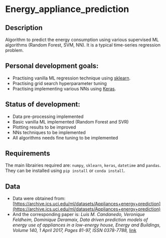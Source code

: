 # Energy_appliance_prediction

## Description
Algorithm to predict the energy consumption using various supervised ML algorithms (Random Forest, SVM, NN). It is a typical time-series regression problem.

## Personal development goals:
- Practising vanilla ML regression technique using [sklearn](https://github.com/scikit-learn/scikit-learn).
- Practising grid search hyperparameter tuning
- Practising implementing various NNs using [Keras](https://github.com/fchollet/keras).

## Status of development:
- Data pre-processing implemented
- Basic vanilla ML implemented (Random Forest and SVR)
- Plotting results to be improved
- NNs techniques to be implemented
- All algorithms needs fine tuning to be implemented

## Requirements
The main librairies required are: `numpy`, `sklearn`, `keras`, `datetime` and `pandas`. They can be installed using `pip install` or `conda install`.

## Data
- Data were obtained from: [https://archive.ics.uci.edu/ml/datasets/Appliances+energy+prediction](https://archive.ics.uci.edu/ml/datasets/Appliances+energy+prediction)
- And the corresponding paper is: *Luis M. Candanedo, Veronique Feldheim, Dominique Deramaix, Data driven prediction models of energy use of appliances in a low-energy house, Energy and Buildings, Volume 140, 1 April 2017, Pages 81-97, ISSN 0378-7788,* [link](http://www.sciencedirect.com/science/article/pii/S0378778816308970?via%3Dihub)
